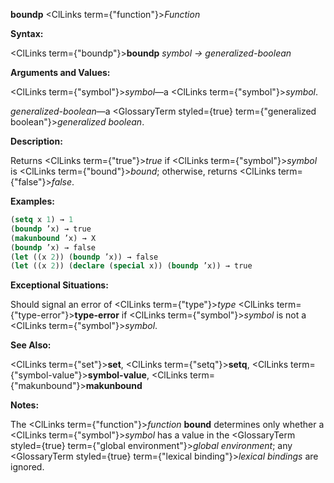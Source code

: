**boundp** <ClLinks  term={"function"}><i>Function</i></ClLinks> 



**Syntax:** 



<ClLinks  term={"boundp"}><b>boundp</b></ClLinks> *symbol → generalized-boolean* 



**Arguments and Values:** 



<ClLinks  term={"symbol"}><i>symbol</i></ClLinks>—a <ClLinks  term={"symbol"}><i>symbol</i></ClLinks>. 



*generalized-boolean*—a <GlossaryTerm styled={true} term={"generalized boolean"}><i>generalized boolean</i></GlossaryTerm>. 



**Description:** 



Returns <ClLinks  term={"true"}><i>true</i></ClLinks> if <ClLinks  term={"symbol"}><i>symbol</i></ClLinks> is <ClLinks  term={"bound"}><i>bound</i></ClLinks>; otherwise, returns <ClLinks  term={"false"}><i>false</i></ClLinks>. 







 



 



**Examples:**
```lisp
(setq x 1) → 1 
(boundp ’x) → true 
(makunbound ’x) → X 
(boundp ’x) → false 
(let ((x 2)) (boundp ’x)) → false 
(let ((x 2)) (declare (special x)) (boundp ’x)) → true 
```
**Exceptional Situations:** 



Should signal an error of <ClLinks  term={"type"}><i>type</i></ClLinks> <ClLinks  term={"type-error"}><b>type-error</b></ClLinks> if <ClLinks  term={"symbol"}><i>symbol</i></ClLinks> is not a <ClLinks  term={"symbol"}><i>symbol</i></ClLinks>. 



**See Also:** 



<ClLinks  term={"set"}><b>set</b></ClLinks>, <ClLinks  term={"setq"}><b>setq</b></ClLinks>, <ClLinks  term={"symbol-value"}><b>symbol-value</b></ClLinks>, <ClLinks  term={"makunbound"}><b>makunbound</b></ClLinks> 



**Notes:** 



The <ClLinks  term={"function"}><i>function</i></ClLinks> **bound** determines only whether a <ClLinks  term={"symbol"}><i>symbol</i></ClLinks> has a value in the <GlossaryTerm styled={true} term={"global environment"}><i>global environment</i></GlossaryTerm>; any <GlossaryTerm styled={true} term={"lexical binding"}><i>lexical bindings</i></GlossaryTerm> are ignored. 




